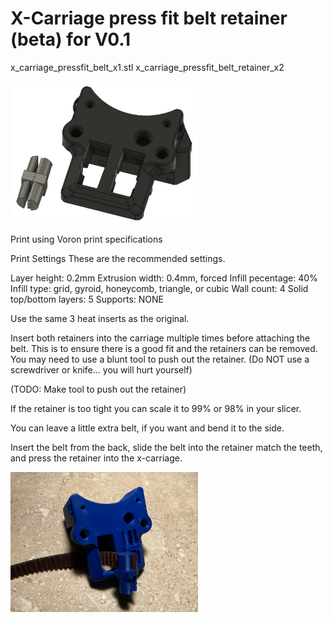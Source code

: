 # X-Carriage press fit belt retainer (beta) for V0.1

x_carriage_pressfit_belt_x1.stl
x_carriage_pressfit_belt_retainer_x2

<img src="Images/CAD.png" width=300>

Print using Voron print specifications

Print Settings
These are the recommended settings.

Layer height: 0.2mm
Extrusion width: 0.4mm, forced
Infill pecentage: 40%
Infill type: grid, gyroid, honeycomb, triangle, or cubic
Wall count: 4
Solid top/bottom layers: 5
Supports: NONE

Use the same 3 heat inserts as the original.

Insert both retainers into the carriage multiple times before attaching the belt.  This is to ensure there is a good fit and the retainers can be removed.  You may need to use a blunt tool to push out the retainer. (Do NOT use a screwdriver or knife... you will hurt yourself)

(TODO: Make tool to push out the retainer)

If the retainer is too tight you can scale it to 99% or 98% in your slicer.

You can leave a little extra belt, if you want and bend it to the side.

Insert the belt from the back, slide the belt into the retainer match the teeth, and press the retainer into the x-carriage.

<img src="Images/Photo.png" width=300>
